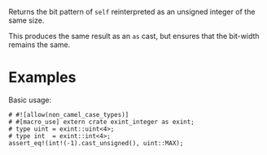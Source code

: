 Returns the bit pattern of `self` reinterpreted as an unsigned integer of the same size.

This produces the same result as an `as` cast, but ensures that the bit-width
remains the same.

# Examples

Basic usage:

```
# #![allow(non_camel_case_types)]
# #[macro_use] extern crate exint_integer as exint;
# type uint = exint::uint<4>;
# type int  = exint::int<4>;
assert_eq!(int!(-1).cast_unsigned(), uint::MAX);
```
